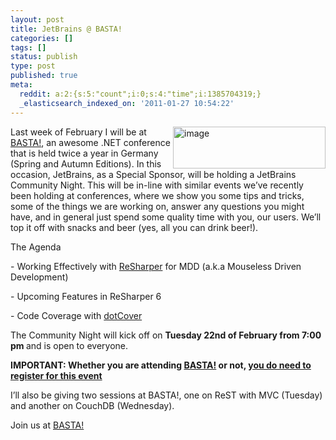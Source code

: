 ```yaml
---
layout: post
title: JetBrains @ BASTA!
categories: []
tags: []
status: publish
type: post
published: true
meta:
  reddit: a:2:{s:5:"count";i:0;s:4:"time";i:1385704319;}
  _elasticsearch_indexed_on: '2011-01-27 10:54:22'
---
```

<p><a href="http://hhariri.files.wordpress.com/2011/01/image22.png"><img style="display:inline;margin-left:0;margin-right:0;border-width:0;" title="image" border="0" alt="image" align="right" src="http://hhariri.files.wordpress.com/2011/01/image_thumb22.png" width="244" height="67"></a> Last week of February I will be at <a href="http://www.basta.net">BASTA!</a>, an awesome .NET conference that is held twice a year in Germany (Spring and Autumn Editions). In this occasion, JetBrains, as a Special Sponsor, will be holding a JetBrains Community Night. This will be in-line with similar events we’ve recently been holding at conferences, where we show you some tips and tricks, some of the things we are working on, answer any questions you might have, and in general just spend some quality time with you, our users. We’ll top it off with snacks and beer (yes, all you can drink beer!). </p> <p>The Agenda</p> <p>- Working Effectively with <a href="http://www.jetbrains.com/resharper">ReSharper</a> for MDD (a.k.a Mouseless Driven Development) </p> <p>- Upcoming Features in ReSharper 6</p> <p>- Code Coverage with <a href="http://www.jetbrains.com/dotcover">dotCover</a></p> <p>The Community Night will kick off on <strong>Tuesday 22nd of February from 7:00 pm </strong>and is open to everyone. </p> <p><strong>IMPORTANT: Whether you are attending </strong><a href="http://www.basta.net"><strong>BASTA!</strong></a><strong> or not, </strong><a href="http://jetbrains-basta-2011.eventbrite.com/"><strong>you do need to register for this event</strong></a></p> <p>I’ll also be giving two sessions at BASTA!, one on ReST with MVC (Tuesday) and another on CouchDB (Wednesday). </p> <p>Join us at <a href="http://www.basta.net">BASTA!</a></p>
